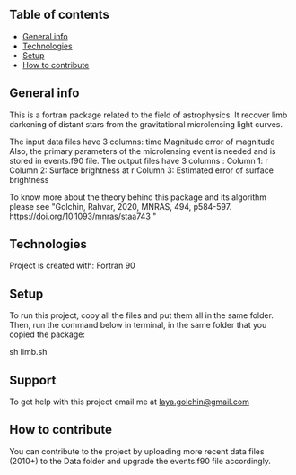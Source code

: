 ## Table of contents
* [General info](#general-info)
* [Technologies](#technologies)
* [Setup](#setup)
* [How to contribute](#how-to-contribute)


## General info

This is a fortran package related to the field of astrophysics.  It recover limb darkening of distant stars from the gravitational microlensing light curves.

The input data files have 3 columns: time   Magnitude  error of magnitude
Also, the primary parameters of the microlensing event is needed and is stored in events.f90 file.
The output files have 3 columns    : 
Column 1: r
Column 2: Surface brightness at r 
Column 3: Estimated error of surface brightness

To know more about the theory behind this package and its algorithm please see "Golchin, Rahvar, 2020, MNRAS, 494, p584-597. https://doi.org/10.1093/mnras/staa743 "   
 
## Technologies
Project is created with:
 Fortran 90

## Setup
To run this project, copy all the files and put them all in the same folder.
 Then, run the command below in terminal, in the same folder that you copied the package:

sh limb.sh
 
## Support
To get help with this project email me at laya.golchin@gmail.com


## How to contribute
You can contribute to the project by uploading more recent data files (2010+) to the Data folder and upgrade the events.f90 file accordingly.
